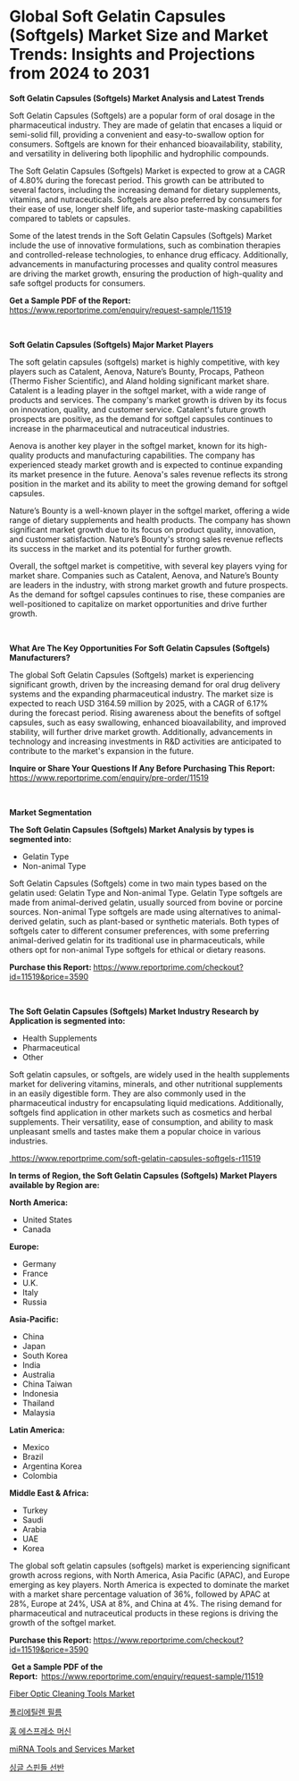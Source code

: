 <p><h1>Global Soft Gelatin Capsules (Softgels) Market Size and Market Trends: Insights and Projections from 2024 to 2031</h1></p><p><strong>Soft Gelatin Capsules (Softgels) Market Analysis and Latest Trends</strong></p>
<p><p>Soft Gelatin Capsules (Softgels) are a popular form of oral dosage in the pharmaceutical industry. They are made of gelatin that encases a liquid or semi-solid fill, providing a convenient and easy-to-swallow option for consumers. Softgels are known for their enhanced bioavailability, stability, and versatility in delivering both lipophilic and hydrophilic compounds.</p><p>The Soft Gelatin Capsules (Softgels) Market is expected to grow at a CAGR of 4.80% during the forecast period. This growth can be attributed to several factors, including the increasing demand for dietary supplements, vitamins, and nutraceuticals. Softgels are also preferred by consumers for their ease of use, longer shelf life, and superior taste-masking capabilities compared to tablets or capsules.</p><p>Some of the latest trends in the Soft Gelatin Capsules (Softgels) Market include the use of innovative formulations, such as combination therapies and controlled-release technologies, to enhance drug efficacy. Additionally, advancements in manufacturing processes and quality control measures are driving the market growth, ensuring the production of high-quality and safe softgel products for consumers.</p></p>
<p><strong>Get a Sample PDF of the Report:&nbsp;</strong> <a href="https://www.reportprime.com/enquiry/request-sample/11519">https://www.reportprime.com/enquiry/request-sample/11519</a></p>
<p>&nbsp;</p>
<p><strong>Soft Gelatin Capsules (Softgels) Major Market Players</strong></p>
<p><p>The soft gelatin capsules (softgels) market is highly competitive, with key players such as Catalent, Aenova, Nature’s Bounty, Procaps, Patheon (Thermo Fisher Scientific), and Aland holding significant market share. Catalent is a leading player in the softgel market, with a wide range of products and services. The company's market growth is driven by its focus on innovation, quality, and customer service. Catalent's future growth prospects are positive, as the demand for softgel capsules continues to increase in the pharmaceutical and nutraceutical industries.</p><p>Aenova is another key player in the softgel market, known for its high-quality products and manufacturing capabilities. The company has experienced steady market growth and is expected to continue expanding its market presence in the future. Aenova's sales revenue reflects its strong position in the market and its ability to meet the growing demand for softgel capsules.</p><p>Nature’s Bounty is a well-known player in the softgel market, offering a wide range of dietary supplements and health products. The company has shown significant market growth due to its focus on product quality, innovation, and customer satisfaction. Nature’s Bounty's strong sales revenue reflects its success in the market and its potential for further growth.</p><p>Overall, the softgel market is competitive, with several key players vying for market share. Companies such as Catalent, Aenova, and Nature’s Bounty are leaders in the industry, with strong market growth and future prospects. As the demand for softgel capsules continues to rise, these companies are well-positioned to capitalize on market opportunities and drive further growth.</p></p>
<p>&nbsp;</p>
<p><strong>What Are The Key Opportunities For Soft Gelatin Capsules (Softgels) Manufacturers?</strong></p>
<p><p>The global Soft Gelatin Capsules (Softgels) market is experiencing significant growth, driven by the increasing demand for oral drug delivery systems and the expanding pharmaceutical industry. The market size is expected to reach USD 3164.59 million by 2025, with a CAGR of 6.17% during the forecast period. Rising awareness about the benefits of softgel capsules, such as easy swallowing, enhanced bioavailability, and improved stability, will further drive market growth. Additionally, advancements in technology and increasing investments in R&D activities are anticipated to contribute to the market's expansion in the future.</p></p>
<p><strong>Inquire or Share Your Questions If Any Before Purchasing This Report:</strong> <a href="https://www.reportprime.com/enquiry/pre-order/11519">https://www.reportprime.com/enquiry/pre-order/11519</a></p>
<p>&nbsp;</p>
<p><strong>Market Segmentation</strong></p>
<p><strong>The Soft Gelatin Capsules (Softgels) Market Analysis by types is segmented into:</strong></p>
<p><ul><li>Gelatin Type</li><li>Non-animal Type</li></ul></p>
<p><p>Soft Gelatin Capsules (Softgels) come in two main types based on the gelatin used: Gelatin Type and Non-animal Type. Gelatin Type softgels are made from animal-derived gelatin, usually sourced from bovine or porcine sources. Non-animal Type softgels are made using alternatives to animal-derived gelatin, such as plant-based or synthetic materials. Both types of softgels cater to different consumer preferences, with some preferring animal-derived gelatin for its traditional use in pharmaceuticals, while others opt for non-animal Type softgels for ethical or dietary reasons.</p></p>
<p><strong>Purchase this Report:&nbsp;</strong><a href="https://www.reportprime.com/checkout?id=11519&price=3590">https://www.reportprime.com/checkout?id=11519&price=3590</a></p>
<p>&nbsp;</p>
<p><strong>The Soft Gelatin Capsules (Softgels) Market Industry Research by Application is segmented into:</strong></p>
<p><ul><li>Health Supplements</li><li>Pharmaceutical</li><li>Other</li></ul></p>
<p><p>Soft gelatin capsules, or softgels, are widely used in the health supplements market for delivering vitamins, minerals, and other nutritional supplements in an easily digestible form. They are also commonly used in the pharmaceutical industry for encapsulating liquid medications. Additionally, softgels find application in other markets such as cosmetics and herbal supplements. Their versatility, ease of consumption, and ability to mask unpleasant smells and tastes make them a popular choice in various industries.</p></p>
<p><a href="https://www.reportprime.com/soft-gelatin-capsules-softgels-r11519">&nbsp;https://www.reportprime.com/soft-gelatin-capsules-softgels-r11519</a></p>
<p><strong>In terms of Region, the Soft Gelatin Capsules (Softgels) Market Players available by Region are:</strong></p>
<p>
    <p> <strong> North America: </strong>
        <ul>
            <li>United States</li>
            <li>Canada</li>
        </ul>
        </p> 
    <p> <strong> Europe: </strong>
        <ul>
            <li>Germany</li>
            <li>France</li>
            <li>U.K.</li>
            <li>Italy</li>
            <li>Russia</li>
        </ul>
        </p> 
    <p> <strong> Asia-Pacific: </strong>
        <ul>
            <li>China</li>
            <li>Japan</li>
            <li>South Korea</li>
            <li>India</li>
            <li>Australia</li>
            <li>China Taiwan</li>
            <li>Indonesia</li>
            <li>Thailand</li>
            <li>Malaysia</li>
        </ul>
        </p> 
    <p> <strong> Latin America: </strong>
        <ul>
            <li>Mexico</li>
            <li>Brazil</li>
            <li>Argentina Korea</li>
            <li>Colombia</li>
        </ul>
        </p> 
    <p> <strong> Middle East & Africa: </strong>
        <ul>
            <li>Turkey</li>
            <li>Saudi</li>
            <li>Arabia</li>
            <li>UAE</li>
            <li>Korea</li>
        </ul>
    </p>
    </p>
<p><p>The global soft gelatin capsules (softgels) market is experiencing significant growth across regions, with North America, Asia Pacific (APAC), and Europe emerging as key players. North America is expected to dominate the market with a market share percentage valuation of 36%, followed by APAC at 28%, Europe at 24%, USA at 8%, and China at 4%. The rising demand for pharmaceutical and nutraceutical products in these regions is driving the growth of the softgel market.</p></p>
<p><strong>Purchase this Report: </strong><a href="https://www.reportprime.com/checkout?id=11519&price=3590">https://www.reportprime.com/checkout?id=11519&price=3590</a></p>
<p>&nbsp;<strong>Get a Sample PDF of the Report:&nbsp;&nbsp;</strong><a href="https://www.reportprime.com/enquiry/request-sample/11519">https://www.reportprime.com/enquiry/request-sample/11519</a></p>
<p><strong></strong></p>
<p><p><a href="https://issuu.com/reportprime-2/docs/fiber-optic-cleaning-tools-market-size-2030.pptx">Fiber Optic Cleaning Tools Market</a></p><p><a href="https://medium.com/@brisamorar2023/%ED%8F%B4%EB%A6%AC%EC%97%90%ED%8B%B8%EB%A0%8C-%ED%95%84%EB%A6%84-%EC%8B%9C%EC%9E%A5%EC%9D%80-%EC%8B%9C%EC%9E%A5-%EC%A0%90%EC%9C%A0%EC%9C%A8-%EA%B7%9C%EB%AA%A8-%EB%B0%8F-2031%EB%85%84%EA%B9%8C%EC%A7%80%EC%9D%98-%EC%98%88%EC%83%81-%EC%98%88%EC%B8%A1%EC%97%90-%EC%B4%88%EC%A0%90%EC%9D%84-%EB%A7%9E%EC%B6%A5%EB%8B%88%EB%8B%A4-d06f0baf2d00">폴리에틸렌 필름</a></p><p><a href="https://github.com/vsn7qpua81q/Market-Research-Report-List-1/blob/main/498310124245.md">홈 에스프레소 머신</a></p><p><a href="https://github.com/jhcraigie/Market-Research-Report-List-2/blob/main/mirna-tools-and-services-market.md">miRNA Tools and Services Market</a></p><p><a href="https://medium.com/@emmamoy1/%EC%8B%B1%EA%B8%80-%EC%8A%A4%ED%95%80%EB%93%A4-%EC%82%B0%EC%97%85%EC%9A%A9-%EC%84%A0%EB%B0%98-%EC%8B%9C%EC%9E%A5-%EC%8B%9C%EC%9E%A5-%EC%A0%90%EC%9C%A0%EC%9C%A8-%EC%8B%9C%EC%9E%A5-%ED%8A%B8%EB%A0%8C%EB%93%9C-%EB%B0%8F-%EB%AF%B8%EB%9E%98-%EC%84%B1%EC%9E%A5-%ED%83%90%EC%83%89-d0ce8125df7f">싱글 스핀들 선반</a></p></p>